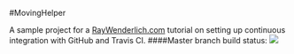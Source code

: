 #MovingHelper

A sample project for a [RayWenderlich.com](http://www.raywenderlich.com) tutorial on setting up continuous integration with GitHub and Travis CI. 
####Master branch build status: 
![](https://travis-ci.org/walteryaron/MovingHelper.svg?branch=travis-setup)